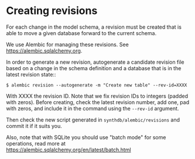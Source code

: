 # Creating revisions

For each change in the model schema, a revision must be created that is able to move a given
database forward to the current schema.

We use Alembic for managing these revisions. See https://alembic.sqlalchemy.org.

In order to generate a new revision, autogenerate a candidate revision file based on a change in
the schema definition and a database that is in the latest revision state::

    $ alembic revision --autogenerate -m "Create new table" --rev-id=XXXX

With XXXX the revision ID. Note that we fix revision IDs to integers (padded with zeros). Before
creating, check the latest revision number, add one, pad with zeros, and include it in the command
using the ``--rev-id`` argument.

Then check the new script generated in ``synthdb/alembic/revisions`` and commit it if it suits you.

Also, note that with SQLite you should use "batch mode" for some operations, read more at
https://alembic.sqlalchemy.org/en/latest/batch.html
